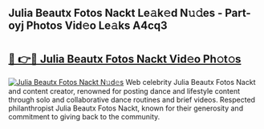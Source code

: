 ## Julia Beautx Fotos Nackt Le𝚊k𝚎d N𝚞𝚍es - Part-oyj Photos Vid𝚎o Le𝚊ks A4cq3

# <h2><a href="http://fb4xy97.evod.top/?m=Julia+Beautx+Fotos+Nackt">🔗 👉🔴 Julia Beautx Fotos Nackt Vid𝚎o Ph𝚘t𝚘s</a></h2>

[![Julia Beautx Fotos Nackt N𝚞d𝚎s](https://i.imgur.com/8V9OHl7.gif)](http://fb4xy97.evod.top/?m=Julia+Beautx+Fotos+Nackt)
Web celebrity Julia Beautx Fotos Nackt and content creator, renowned for posting dance and lifestyle content through solo and collaborative dance routines and brief videos. Respected philanthropist Julia Beautx Fotos Nackt, known for their generosity and commitment to giving back to the community. 
